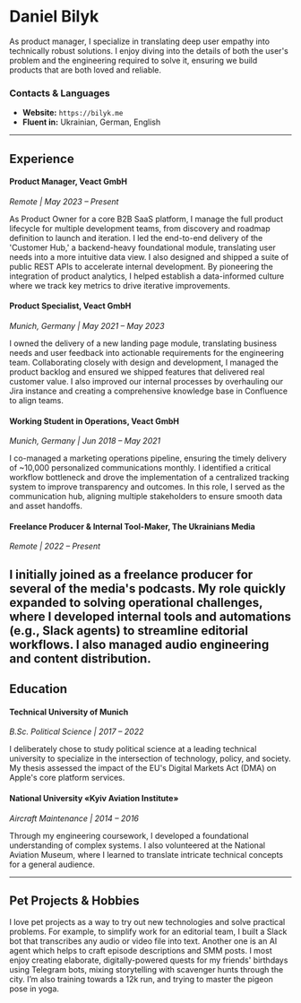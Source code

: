 # Daniel Bilyk

As product manager, I specialize in translating deep user empathy into technically robust solutions. I enjoy diving into the details of both the user's problem and the engineering required to solve it, ensuring we build products that are both loved and reliable.

### Contacts & Languages

* **Website:** `https://bilyk.me`
* **Fluent in:** Ukrainian, German, English
---

## Experience

#### Product Manager, Veact GmbH
*Remote | May 2023 – Present*

As Product Owner for a core B2B SaaS platform, I manage the full product lifecycle for multiple development teams, from discovery and roadmap definition to launch and iteration. I led the end-to-end delivery of the 'Customer Hub,' a backend-heavy foundational module, translating user needs into a more intuitive data view. I also designed and shipped a suite of public REST APIs to accelerate internal development. By pioneering the integration of product analytics, I helped establish a data-informed culture where we track key metrics to drive iterative improvements.

#### Product Specialist, Veact GmbH
*Munich, Germany | May 2021 – May 2023*

I owned the delivery of a new landing page module, translating business needs and user feedback into actionable requirements for the engineering team. Collaborating closely with design and development, I managed the product backlog and ensured we shipped features that delivered real customer value. I also improved our internal processes by overhauling our Jira instance and creating a comprehensive knowledge base in Confluence to align teams.

#### Working Student in Operations, Veact GmbH
*Munich, Germany | Jun 2018 – May 2021*

I co-managed a marketing operations pipeline, ensuring the timely delivery of ~10,000 personalized communications monthly. I identified a critical workflow bottleneck and drove the implementation of a centralized tracking system to improve transparency and outcomes. In this role, I served as the communication hub, aligning multiple stakeholders to ensure smooth data and asset handoffs.

#### Freelance Producer & Internal Tool-Maker, The Ukrainians Media
*Remote | 2022 – Present*

I initially joined as a freelance producer for several of the media's podcasts. My role quickly expanded to solving operational challenges, where I developed internal tools and automations (e.g., Slack agents) to streamline editorial workflows. I also managed audio engineering and content distribution.
---

## Education

#### Technical University of Munich
*B.Sc. Political Science | 2017 – 2022*

I deliberately chose to study political science at a leading technical university to specialize in the intersection of technology, policy, and society. My thesis assessed the impact of the EU's Digital Markets Act (DMA) on Apple's core platform services.

#### National University «Kyiv Aviation Institute»
*Aircraft Maintenance | 2014 – 2016*

Through my engineering coursework, I developed a foundational understanding of complex systems. I also volunteered at the National Aviation Museum, where I learned to translate intricate technical concepts for a general audience.

---

## Pet Projects & Hobbies

I love pet projects as a way to try out new technologies and solve practical problems. For example, to simplify work for an editorial team, I built a Slack bot that transcribes any audio or video file into text. Another one is an AI agent which helps to craft episode descriptions and SMM posts. I most enjoy creating elaborate, digitally-powered quests for my friends' birthdays using Telegram bots, mixing storytelling with scavenger hunts through the city. I’m also training towards a 12k run, and trying to master the pigeon pose in yoga.